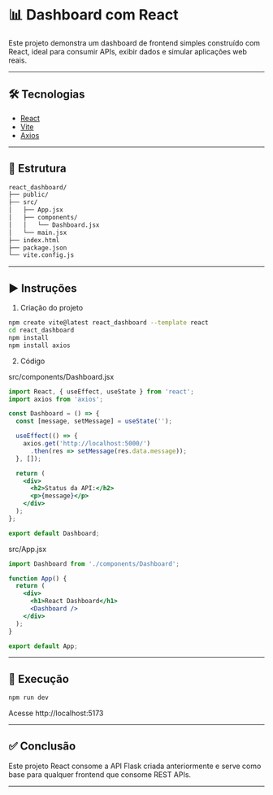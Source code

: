 # 📊 Dashboard com React

Este projeto demonstra um dashboard de frontend simples construído com React, ideal para consumir APIs, exibir dados e simular aplicações web reais.

---

## 🛠️ Tecnologias

- [React](https://react.dev/)
- [Vite](https://vitejs.dev/)
- [Axios](https://axios-http.com/)

---

## 📁 Estrutura

```bash
react_dashboard/
├── public/
├── src/
│   ├── App.jsx
│   ├── components/
│   │   └── Dashboard.jsx
│   └── main.jsx
├── index.html
├── package.json
└── vite.config.js
```

---

## ▶️ Instruções

1. Criação do projeto
```bash
npm create vite@latest react_dashboard --template react
cd react_dashboard
npm install
npm install axios
```

2. Código

src/components/Dashboard.jsx
```jsx
import React, { useEffect, useState } from 'react';
import axios from 'axios';

const Dashboard = () => {
  const [message, setMessage] = useState('');

  useEffect(() => {
    axios.get('http://localhost:5000/')
      .then(res => setMessage(res.data.message));
  }, []);

  return (
    <div>
      <h2>Status da API:</h2>
      <p>{message}</p>
    </div>
  );
};

export default Dashboard;
```

src/App.jsx
```jsx
import Dashboard from './components/Dashboard';

function App() {
  return (
    <div>
      <h1>React Dashboard</h1>
      <Dashboard />
    </div>
  );
}

export default App;
```

---

## 🚀 Execução
```bash
npm run dev
```
Acesse http://localhost:5173

---

## ✅ Conclusão
Este projeto React consome a API Flask criada anteriormente e serve como base para qualquer frontend que consome REST APIs.

---
